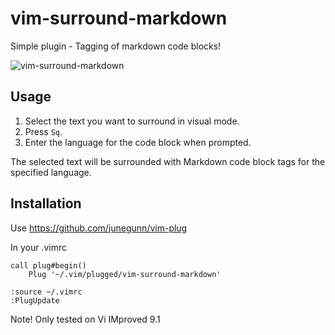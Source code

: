 # vim-surround-markdown
Simple plugin - Tagging of markdown code blocks!

![vim-surround-markdown](https://github.com/user-attachments/assets/63fe592f-308c-4c8d-bc3c-bdee3442656f)

## Usage

1. Select the text you want to surround in visual mode.
2. Press `Sq`.
3. Enter the language for the code block when prompted.

The selected text will be surrounded with Markdown code block tags for the specified language.

## Installation
Use https://github.com/junegunn/vim-plug

In your .vimrc

```code
call plug#begin()
    Plug '~/.vim/plugged/vim-surround-markdown'
```

```code
:source ~/.vimrc
:PlugUpdate
```

Note! Only tested on Vi IMproved 9.1


